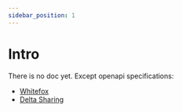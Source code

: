 ```yaml
---
sidebar_position: 1
---
```


# Intro

There is no doc yet. Except openapi specifications:

- [Whitefox](pathname:///openapi_whitefox.html)
- [Delta Sharing](pathname:///openapi_delta-sharing.html)